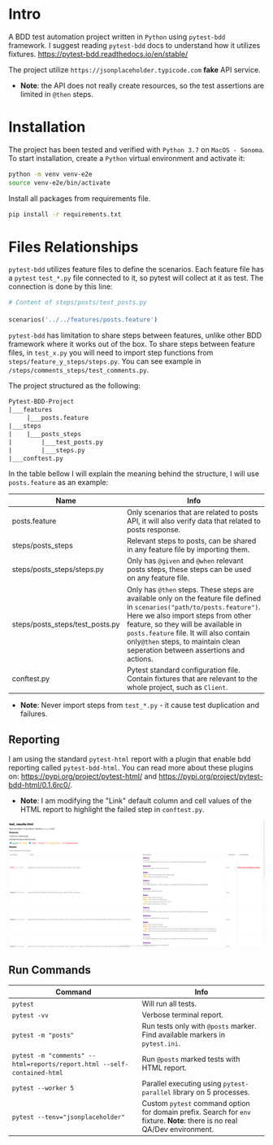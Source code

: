 # Intro
A BDD test automation project written in `Python` using `pytest-bdd` framework.
I suggest reading `pytest-bdd` docs to understand how it utilizes fixtures.
https://pytest-bdd.readthedocs.io/en/stable/


The project utilize `https://jsonplaceholder.typicode.com` **fake** API service.
* **Note**: the API does not really create resources, so the test assertions are limited in `@then` steps.

# Installation
The project has been tested and verified with `Python 3.7` on `MacOS - Sonoma`.
To start installation, create a `Python` virtual environment and activate it:
```bash
python -m venv venv-e2e
source venv-e2e/bin/activate
```

Install all packages from requirements file.

``` bash
pip install -r requirements.txt
```

# Files Relationships
`pytest-bdd` utilizes feature files to define the scenarios.
Each feature file has a `pytest` `test_*.py` file connected to it, so pytest will collect at it as test.
The connection is done by this line:

``` python
# Content of steps/posts/test_posts.py

scenarios('../../features/posts.feature')
```

`pytest-bdd` has limitation to share steps between features, unlike other BDD framework where it works out of the box.
To share steps between feature files, in `test_x.py` you will need to import step functions from `steps/feature_y_steps/steps.py`.
You can see example in `/steps/comments_steps/test_comments.py`.

The project structured as the following:
```
Pytest-BDD-Project
|___features
     |___posts.feature
|___steps
|    |___posts_steps
|        |___test_posts.py
|        |___steps.py
|___conftest.py
```
In the table bellow I will explain the meaning behind the structure, I will use `posts.feature` as an example:

| Name                            | Info                                                                                                                                                                                                                                                                                                                              |
|---------------------------------|-----------------------------------------------------------------------------------------------------------------------------------------------------------------------------------------------------------------------------------------------------------------------------------------------------------------------------------|
| posts.feature                   | Only scenarios that are related to posts API, it will also verify data that related to posts response.                                                                                                                                                                                                                            | 
| steps/posts_steps               | Relevant steps to posts, can be shared in any feature file by importing them.                                                                                                                                                                                                                                                     | 
| steps/posts_steps/steps.py      | Only has `@given` and `@when` relevant posts steps, these steps can be used on any feature file.                                                                                                                                                                                                                                  | 
| steps/posts_steps/test_posts.py | Only has `@then` steps. These steps are available only on the feature file defined in `scenarios("path/to/posts.feature")`. Here we also import steps from other feature, so they will be available in `posts.feature` file. It will also contain only`@then` steps, to maintain clean seperation between assertions and actions. | 
| conftest.py                     | Pytest standard configuration file. Contain fixtures that are relevant to the whole project, such as `Client`.                                                                                                                                                                                                                    | 

* **Note**: Never import steps from `test_*.py` - it cause test duplication and failures.


## Reporting
I am using the standard `pytest-html` report with a plugin that enable bdd reporting called `pytest-bdd-html`. You can read more about these plugins on:
https://pypi.org/project/pytest-html/ and https://pypi.org/project/pytest-bdd-html/0.1.6rc0/.


* **Note**: I am modifying the "Link" default column and cell values of the HTML report to highlight the failed step in `conftest.py`.

![img.png](utils%2Freadme_screenshots%2Fimg.png)

## Run Commands
| Command                                                                 | Info                                                                                                                       |
|-------------------------------------------------------------------------|----------------------------------------------------------------------------------------------------------------------------|
| ```pytest```                                                            | Will run all tests.                                                                                                        | 
| `pytest -vv`                                                            | Verbose terminal report.                                                                                                   | 
| `pytest -m "posts"`                                                     | Run tests only with `@posts` marker. Find available markers in `pytest.ini`.                                               | 
| `pytest -m "comments" --html=reports/report.html --self-contained-html` | Run `@posts` marked tests with HTML report.                                                                                | 
| `pytest --worker 5`                                                     | Parallel executing using `pytest-parallel` library on 5 processes.                                                         | 
| `pytest --tenv="jsonplaceholder"`                                       | Custom `pytest` command option for domain prefix. Search for `env` fixture. **Note**: there is no real QA/Dev environment. | 
